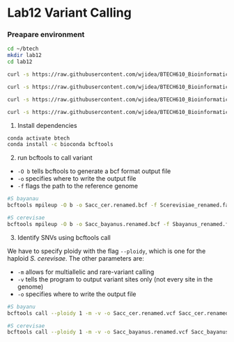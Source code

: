 # Lab12 Variant Calling



### Preapare environment

```sh
cd ~/btech
mkdir lab12
cd lab12

curl -s https://raw.githubusercontent.com/wjidea/BTECH610_Bioinformatics/main/lab10/Scerevisiae_renamed.fa -o Scerevisiae_renamed.fa

curl -s https://raw.githubusercontent.com/wjidea/BTECH610_Bioinformatics/main/lab10/Sbayanus_renamed.fa -o Sbayanus_renamed.fa

curl -s https://raw.githubusercontent.com/wjidea/BTECH610_Bioinformatics/main/lab12/Sacc_cer.aligned_renamed.sorted.bam -o Sacc_cer.aligned_renamed.sorted.bam

curl -s https://raw.githubusercontent.com/wjidea/BTECH610_Bioinformatics/main/lab12/Sacc_bayanu.aligned_renamed.sorted.bam -o Sacc_bayanu.aligned_renamed.sorted.bam
```



1. Install dependencies

```sh
conda activate btech
conda install -c bioconda bcftools
```



2. run bcftools to call variant 

- `-O b` tells bcftools to generate a bcf format output file
- `-o` specifies where to write the output file
- `-f` flags the path to the reference genome

```sh
#S bayanau
bcftools mpileup -O b -o Sacc_cer.renamed.bcf -f Scerevisiae_renamed.fa Sacc_cer.aligned_renamed.sorted.bam

#S cerevisae
bcftools mpileup -O b -o Sacc_bayanus.renamed.bcf -f Sbayanus_renamed.fa Sacc_bayanu.aligned_renamed.sorted.bam
```



3. Identify SNVs using bcftools call

We have to specify ploidy with the flag `--ploidy`, which is one for the haploid *S. cerevisae*. The other parameters are:

- `-m` allows for multiallelic and rare-variant calling
- `-v` tells the program to output variant sites only (not every site in the genome)
- `-o` specifies where to write the output file

```sh
#S bayanu
bcftools call --ploidy 1 -m -v -o Sacc_cer.renamed.vcf Sacc_cer.renamed.bcf

#S cerevisae
bcftools call --ploidy 1 -m -v -o Sacc_bayanus.renamed.vcf Sacc_bayanus.renamed.bcf
```

